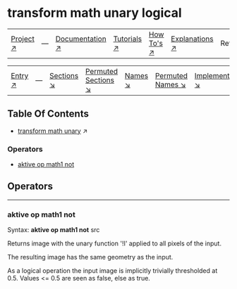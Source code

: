 # transform math unary logical

||||||||
|---|---|---|---|---|---|---|
|[Project ↗](../../README.md)|&mdash;|[Documentation ↗](../index.md)|[Tutorials ↗](../tutorials.md)|[How To's ↗](../howtos.md)|[Explanations ↗](../explanations.md)|References|

||||||||
|---|---|---|---|---|---|---|
|[Entry ↗](index.md)|&mdash;|[Sections ↘](index.md#sectree)|[Permuted Sections ↘](bypsections.md)|[Names ↘](byname.md)|[Permuted Names ↘](bypnames.md)|[Implementations ↘](bylang.md)|

## Table Of Contents

  - [transform math unary](transform_math_unary.md) ↗


### Operators

 - [aktive op math1 not](#op_math1_not)

## Operators

---
### <a name='op_math1_not'></a> aktive op math1 not

Syntax: __aktive op math1 not__ src

Returns image with the unary function '!I' applied to all pixels of the input.

The resulting image has the same geometry as the input.

As a logical operation the input image is implicitly trivially thresholded at 0.5. Values <= 0.5 are seen as false, else as true.


